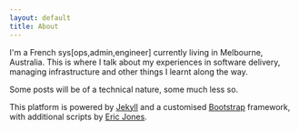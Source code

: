 ```yaml
---
layout: default
title: About
---
```

I'm a French sys[ops,admin,engineer] currently living in Melbourne, Australia. This is where I talk about my experiences in software delivery, managing infrastructure and other things I learnt along the way.

Some posts  will be of a technical nature, some much less so.

This platform is powered by [Jekyll](http://jekyllrb.com/) and a customised [Bootstrap](http://getbootstrap.com/) framework, with additional scripts by [Eric Jones](http://erjjones.github.io/).
 
